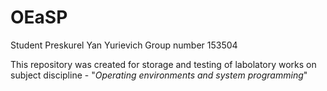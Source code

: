 # OEaSP

Student Preskurel Yan Yurievich 
Group number 153504

This repository was created for storage and testing of labolatory works on subject discipline - "*Operating environments and system programming*"
